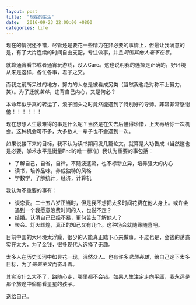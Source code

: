 ```yaml
---
layout: post
title:  "现在的生活"
date:   2016-09-23 22:00:00 +0800
categories: life
---
```


现在的情况还不错，尽管还是要花一些精力在非必要的事情上，但最让我满意的是，有了大片连续的时间自由支配，专注做事，并且*周围其他人毫不在意*。

就算通宵看书或者通宵玩游戏，没人Care。这也说明我的选择是正确的，好环境从来是这样，各忙各事，君子之交。

而我之前所呆过的地方，努力的人总是被看成另类（当然我也绝对称不上努力，笑）。为了迁就*集体*，违背自己内心，又是何必？

本命年似乎真的转运了，浪子回头之时竟然能遇到了特别好的导师。非常非常感谢他！！！！！！

现在想想人生最难得的事是什么呢？当然是在失去后懂得珍惜，上天再给你一次机会。这种机会可不多，大多数人一辈子也不会遇到一次。

如果说接下来的目标，我不认为读书期间发几篇论文，就算是大功告成（当然这也是必要，学术水平是衡量Phd的唯一标准）我认为重要的事包括：

* 了解自己，自省，自律。不随波逐流，也不标新立异，培养强大的内心
* 读书，培养品味，养成独特的风格
* 学数学，了解统计，经济，计算机

我认为不重要的事有：

* 谈恋爱。二十五六岁正当时，但是我不想把太多时间花费在他人身上。或许会遇到一个我愿意浪费时间的人，也说不定？
* 结婚。认清自己已经不易，更何苦去了解他人？
* 聚会。灯火辉煌，真正的知己又有几个。这种场合就随缘随喜吧。

目前中国的大环境太浮躁，很少的人能真正踏下心来做事。不过也是，金钱的诱惑实在太大，为了金钱，很多现代人选择了无趣。

太多人在历史长河中如昙花一现，泯然众人。也有许多*悲情英雄*，给自己定下太多目标，为了*完美主义*而奋斗着。

其实没什么大不了，路随心走，哪里都不会错。如果人生注定走向平庸，我永远是那个旅途中偷偷看星星的孩子。

送给自己。
